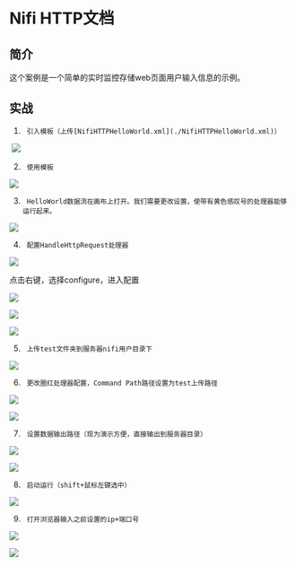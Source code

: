 # Nifi HTTP文档 

## 简介

这个案例是一个简单的实时监控存储web页面用户输入信息的示例。

## 实战

1.      引入模板（上传[NifiHTTPHelloWorld.xml](./NifiHTTPHelloWorld.xml)）

​           ![](./img/1.png)                   

2.      使用模板

 ![](./img/2.png)

3.      HelloWorld数据流在画布上打开。我们需要更改设置，使带有黄色感叹号的处理器能够运行起来。

 ![](./img/3.png)

4.      配置HandleHttpRequest处理器

 ![](./img/4.png)

点击右键，选择configure，进入配置

 ![](./img/5.png)

 ![](./img/6.png)

 ![](./img/7.png)

5.      上传test文件夹到服务器nifi用户目录下

 ![](./img/8.png)

6.      更改圈红处理器配置，Command Path路径设置为test上传路径

 ![](./img/9.png)

 ![](./img/10.png)

7.      设置数据输出路径（现为演示方便，直接输出到服务器目录）

 ![](./img/11.png)

 ![](./img/12.png)

8.      启动运行（shift+鼠标左键选中）

 ![](./img/13.png)

9.      打开浏览器输入之前设置的ip+端口号

 ![](./img/14.png)

 ![](./img/15.png)